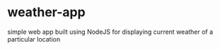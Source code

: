 # weather-app
simple web app built using NodeJS for displaying current weather of a particular location
